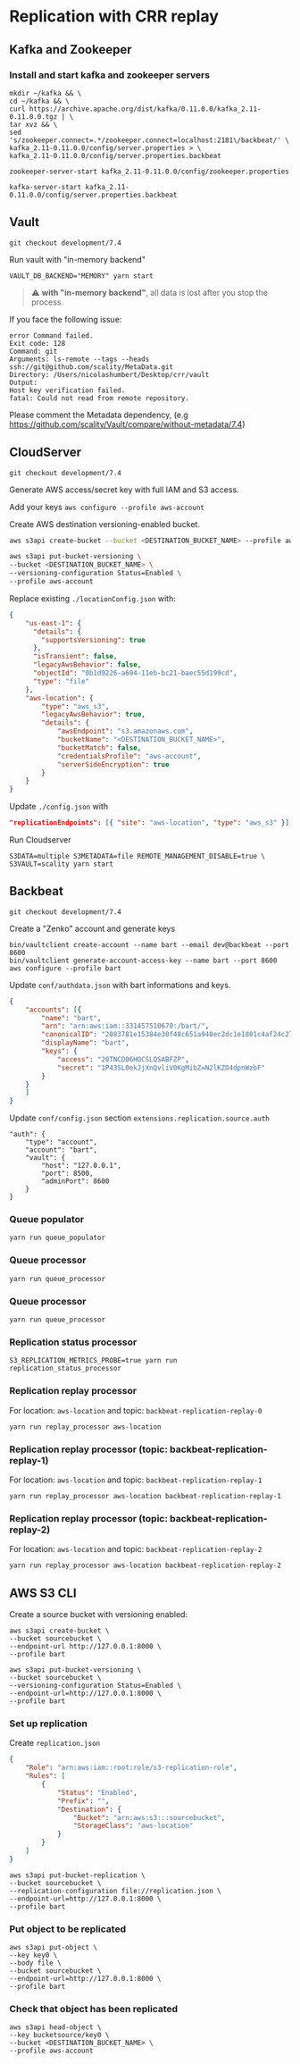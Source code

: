 # Replication with CRR replay

## Kafka and Zookeeper

### Install and start kafka and zookeeper servers

```
mkdir ~/kafka && \
cd ~/kafka && \
curl https://archive.apache.org/dist/kafka/0.11.0.0/kafka_2.11-0.11.0.0.tgz | \
tar xvz && \
sed 's/zookeeper.connect=.*/zookeeper.connect=localhost:2181\/backbeat/' \
kafka_2.11-0.11.0.0/config/server.properties > \
kafka_2.11-0.11.0.0/config/server.properties.backbeat

zookeeper-server-start kafka_2.11-0.11.0.0/config/zookeeper.properties

kafka-server-start kafka_2.11-0.11.0.0/config/server.properties.backbeat
```

## Vault

```
git checkout development/7.4
```

Run vault with "in-memory backend"

```
VAULT_DB_BACKEND="MEMORY" yarn start
```

> :warning: **with "in-memory backend"**, all data is lost after you stop the process.

If you face the following issue:

```
error Command failed.
Exit code: 128
Command: git
Arguments: ls-remote --tags --heads ssh://git@github.com/scality/MetaData.git
Directory: /Users/nicolashumbert/Desktop/crr/vault
Output:
Host key verification failed.
fatal: Could not read from remote repository.
```

Please comment the Metadata dependency, (e.g https://github.com/scality/Vault/compare/without-metadata/7.4)

## CloudServer

```
git checkout development/7.4
```

Generate AWS access/secret key with full IAM and S3 access.

Add your keys `aws configure --profile aws-account`

Create AWS destination versioning-enabled bucket.

```sh
aws s3api create-bucket --bucket <DESTINATION_BUCKET_NAME> --profile aws-account

aws s3api put-bucket-versioning \
--bucket <DESTINATION_BUCKET_NAME> \
--versioning-configuration Status=Enabled \
--profile aws-account
```

Replace existing `./locationConfig.json` with:

```json
{
    "us-east-1": {
      "details": {
        "supportsVersioning": true
      },
      "isTransient": false,
      "legacyAwsBehavior": false,
      "objectId": "0b1d9226-a694-11eb-bc21-baec55d199cd",
      "type": "file"
    },
    "aws-location": {
        "type": "aws_s3",
        "legacyAwsBehavior": true,
        "details": {
            "awsEndpoint": "s3.amazonaws.com",
            "bucketName": "<DESTINATION_BUCKET_NAME>",
            "bucketMatch": false,
            "credentialsProfile": "aws-account",
            "serverSideEncryption": true
        }
    }
}
```

Update `./config.json` with

```json
"replicationEndpoints": [{ "site": "aws-location", "type": "aws_s3" }],
```

Run Cloudserver

```
S3DATA=multiple S3METADATA=file REMOTE_MANAGEMENT_DISABLE=true \
S3VAULT=scality yarn start
```

## Backbeat

```
git checkout development/7.4
```

Create a "Zenko" account and generate keys

```
bin/vaultclient create-account --name bart --email dev@backbeat --port 8600
bin/vaultclient generate-account-access-key --name bart --port 8600
aws configure --profile bart
```

Update `conf/authdata.json` with bart informations and keys.

```json
{
    "accounts": [{
        "name": "bart",
        "arn": "arn:aws:iam::331457510670:/bart/",
        "canonicalID": "2083781e15384e30f48c651a948ec2dc1e1801c4af24c2750a166823e28ca570",
        "displayName": "bart",
        "keys": {
            "access": "20TNCD06HOCSLQSABFZP",
            "secret": "1P43SL0ekJjXnQvliV0KgMibZ=N2lKZO4dpnWzbF"
        }
    }
    ]
}
```

Update `conf/config.json` section `extensions.replication.source.auth`

```
"auth": {
    "type": "account",
    "account": "bart",
    "vault": {
        "host": "127.0.0.1",
        "port": 8500,
        "adminPort": 8600
    }
}
```

### Queue populator

```
yarn run queue_populator
```

### Queue processor

```
yarn run queue_processor
```

### Queue processor

```
yarn run queue_processor
```

### Replication status processor

```
S3_REPLICATION_METRICS_PROBE=true yarn run replication_status_processor
```

### Replication replay processor

For location: `aws-location` and topic: `backbeat-replication-replay-0`

```
yarn run replay_processor aws-location
```

### Replication replay processor (topic: backbeat-replication-replay-1)

For location: `aws-location` and topic: `backbeat-replication-replay-1`

```
yarn run replay_processor aws-location backbeat-replication-replay-1
```

### Replication replay processor (topic: backbeat-replication-replay-2)

For location: `aws-location` and topic: `backbeat-replication-replay-2`

```
yarn run replay_processor aws-location backbeat-replication-replay-2
```

## AWS S3 CLI

Create a source bucket with versioning enabled:

```
aws s3api create-bucket \
--bucket sourcebucket \
--endpoint-url http://127.0.0.1:8000 \
--profile bart
```

```
aws s3api put-bucket-versioning \
--bucket sourcebucket \
--versioning-configuration Status=Enabled \
--endpoint-url=http://127.0.0.1:8000 \
--profile bart
```

### Set up replication

Create `replication.json`

```json
{
    "Role": "arn:aws:iam::root:role/s3-replication-role",
    "Rules": [
        {
            "Status": "Enabled",
            "Prefix": "",
            "Destination": {
                "Bucket": "arn:aws:s3:::sourcebucket",
                "StorageClass": "aws-location"
            }
        }
    ]
}
```

```
aws s3api put-bucket-replication \
--bucket sourcebucket \
--replication-configuration file://replication.json \
--endpoint-url=http://127.0.0.1:8000 \
--profile bart
```

### Put object to be replicated

```
aws s3api put-object \
--key key0 \
--body file \
--bucket sourcebucket \
--endpoint-url=http://127.0.0.1:8000 \
--profile bart
```

### Check that object has been replicated

```
aws s3api head-object \
--key bucketsource/key0 \
--bucket <DESTINATION_BUCKET_NAME> \
--profile aws-account
```
